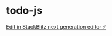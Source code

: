 # todo-js

[Edit in StackBlitz next generation editor ⚡️](https://stackblitz.com/~/github.com/asean-onpu/todo-js)